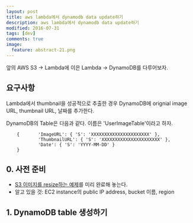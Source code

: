 ```yaml
---
layout: post
title: aws lambda에서 dynamodb data update하기 
description: aws lambda에서 dynamodb data update하기 
modified: 2016-07-31
tags: [dev]
comments: true
image:
  feature: abstract-21.png
---
```

앞의 AWS S3 -> Lambda에 이은 Lambda -> DynamoDB를 다루어보자. 

## 요구사항

Lambda에서 thumbnail을 성공적으로 추출한 경우 DynamoDB에 orignial image URL, thumbnail URL, 날짜를 추가한다. 

DynamoDB의 Table은 다음과 같다. 이름은 'UserImageTable'이라고 하자. 

```
    {       'ImageURL': { 'S': 'XXXXXXXXXXXXXXXXXXXXXX' },
            'ThumbnailURL': { 'S': 'XXXXXXXXXXXXXXXXXXXXXX' },
            'Date': { 'S': 'YYYY-MM-DD' }
    }
```

## 0. 사전 준비

- [S3 이미지를 resize하는 예제](http://hochulshin.com/aws-s3-lambda/)를 미리 완료해 놓는다. 
- 알고 있을 것: EC2 instance의 public IP address, bucket 이름, region

## 1. DynamoDB table 생성하기
